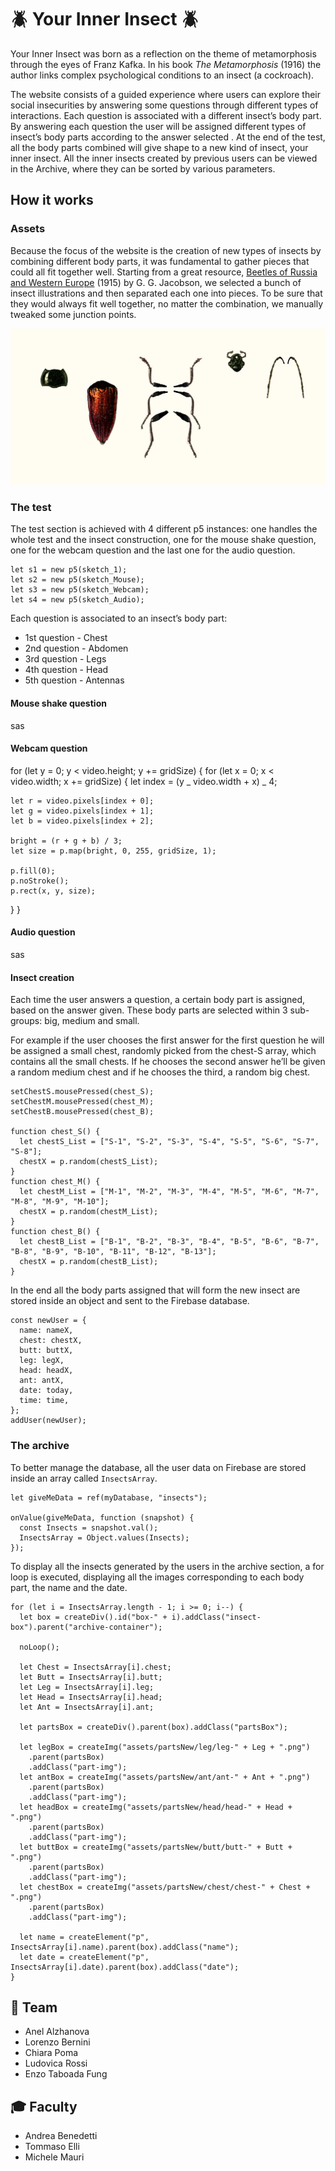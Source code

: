 # :beetle: Your Inner Insect :beetle:

Your Inner Insect was born as a reflection on the theme of metamorphosis through the eyes of Franz Kafka. In his book _The Metamorphosis_ (1916) the author links complex psychological conditions to an insect (a cockroach).

The website consists of a guided experience where users can explore their social insecurities by answering some questions through different types of interactions. Each question is associated with a different insect’s body part.
By answering each question the user will be assigned different types of insect’s body parts according to the answer selected . At the end of the test, all the body parts combined will give shape to a new kind of insect, your inner insect.
All the inner insects created by previous users can be viewed in the Archive, where they can be sorted by various parameters.

## How it works

### Assets

Because the focus of the website is the creation of new types of insects by combining different body parts, it was fundamental to gather pieces that could all fit together well. Starting from a great resource, [Beetles of Russia and Western Europe](https://www.zin.ru/ANIMALIA/Coleoptera/rus/jactab0.htm) (1915) by G. G. Jacobson, we selected a bunch of insect illustrations and then separated each one into pieces. To be sure that they would always fit well together, no matter the combination, we manually tweaked some junction points.

![image](/assets/pieces.png)

### The test

The test section is achieved with 4 different p5 instances: one handles the whole test and the insect construction, one for the mouse shake question, one for the webcam question and the last one for the audio question.

```
let s1 = new p5(sketch_1);
let s2 = new p5(sketch_Mouse);
let s3 = new p5(sketch_Webcam);
let s4 = new p5(sketch_Audio);
```

Each question is associated to an insect’s body part:

- 1st question - Chest
- 2nd question - Abdomen
- 3rd question - Legs
- 4th question - Head
- 5th question - Antennas

#### Mouse shake question

sas

#### Webcam question

for (let y = 0; y < video.height; y += gridSize) {
for (let x = 0; x < video.width; x += gridSize) {
let index = (y _ video.width + x) _ 4;

    let r = video.pixels[index + 0];
    let g = video.pixels[index + 1];
    let b = video.pixels[index + 2];

    bright = (r + g + b) / 3;
    let size = p.map(bright, 0, 255, gridSize, 1);

    p.fill(0);
    p.noStroke();
    p.rect(x, y, size);

}
}

#### Audio question

sas

#### Insect creation

Each time the user answers a question, a certain body part is assigned, based on the answer given. These body parts are selected within 3 sub-groups: big, medium and small.

For example if the user chooses the first answer for the first question he will be assigned a small chest, randomly picked from the chest-S array, which contains all the small chests. If he chooses the second answer he’ll be given a random medium chest and if he chooses the third, a random big chest.

```
setChestS.mousePressed(chest_S);
setChestM.mousePressed(chest_M);
setChestB.mousePressed(chest_B);

function chest_S() {
  let chestS_List = ["S-1", "S-2", "S-3", "S-4", "S-5", "S-6", "S-7", "S-8"];
  chestX = p.random(chestS_List);
}
function chest_M() {
  let chestM_List = ["M-1", "M-2", "M-3", "M-4", "M-5", "M-6", "M-7", "M-8", "M-9", "M-10"];
  chestX = p.random(chestM_List);
}
function chest_B() {
  let chestB_List = ["B-1", "B-2", "B-3", "B-4", "B-5", "B-6", "B-7", "B-8", "B-9", "B-10", "B-11", "B-12", "B-13"];
  chestX = p.random(chestB_List);
}
```

In the end all the body parts assigned that will form the new insect are stored inside an object and sent to the Firebase database.

```
const newUser = {
  name: nameX,
  chest: chestX,
  butt: buttX,
  leg: legX,
  head: headX,
  ant: antX,
  date: today,
  time: time,
};
addUser(newUser);
```

### The archive

To better manage the database, all the user data on Firebase are stored inside an array called `InsectsArray`.

```
let giveMeData = ref(myDatabase, "insects");

onValue(giveMeData, function (snapshot) {
  const Insects = snapshot.val();
  InsectsArray = Object.values(Insects);
});
```

To display all the insects generated by the users in the archive section, a for loop is executed, displaying all the images corresponding to each body part, the name and the date.

```
for (let i = InsectsArray.length - 1; i >= 0; i--) {
  let box = createDiv().id("box-" + i).addClass("insect-box").parent("archive-container");

  noLoop();

  let Chest = InsectsArray[i].chest;
  let Butt = InsectsArray[i].butt;
  let Leg = InsectsArray[i].leg;
  let Head = InsectsArray[i].head;
  let Ant = InsectsArray[i].ant;

  let partsBox = createDiv().parent(box).addClass("partsBox");

  let legBox = createImg("assets/partsNew/leg/leg-" + Leg + ".png")
    .parent(partsBox)
    .addClass("part-img");
  let antBox = createImg("assets/partsNew/ant/ant-" + Ant + ".png")
    .parent(partsBox)
    .addClass("part-img");
  let headBox = createImg("assets/partsNew/head/head-" + Head + ".png")
    .parent(partsBox)
    .addClass("part-img");
  let buttBox = createImg("assets/partsNew/butt/butt-" + Butt + ".png")
    .parent(partsBox)
    .addClass("part-img");
  let chestBox = createImg("assets/partsNew/chest/chest-" + Chest + ".png")
    .parent(partsBox)
    .addClass("part-img");

  let name = createElement("p", InsectsArray[i].name).parent(box).addClass("name");
  let date = createElement("p", InsectsArray[i].date).parent(box).addClass("date");
}
```

## :busts_in_silhouette: Team

- Anel Alzhanova
- Lorenzo Bernini
- Chiara Poma
- Ludovica Rossi
- Enzo Taboada Fung

## :mortar_board: Faculty

- Andrea Benedetti
- Tommaso Elli
- Michele Mauri
